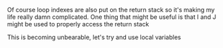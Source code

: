 Of course loop indexes are also put on the return stack so it's making my life really damn
complicated. One thing that might be useful is that I and J might be used to properly access the return stack

This is becoming unbearable, let's try and use local variables
